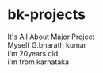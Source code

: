 # bk-projects
It's All About Major Project<br>
Myself G.bharath kumar <br> i'm 20years old <br>i'm from karnataka
